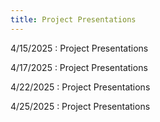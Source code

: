 ```yaml
---
title: Project Presentations
---
```


4/15/2025
: Project Presentations

4/17/2025
: Project Presentations

4/22/2025
: Project Presentations

4/25/2025
: Project Presentations